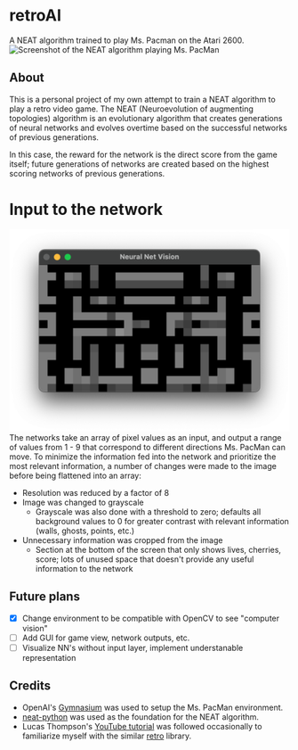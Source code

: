 # retroAI
A NEAT algorithm trained to play Ms. Pacman on the Atari 2600.
![Screenshot of the NEAT algorithm playing Ms. PacMan](https://i.imgur.com/aEMeYmZ.png)
## About
This is a personal project of my own attempt to train a NEAT algorithm to play a retro video game. The NEAT (Neuroevolution of augmenting topologies) algorithm is an evolutionary algorithm that creates generations of neural networks and evolves overtime based on the successful networks of previous generations.

In this case, the reward for the network is the direct score from the game itself; future generations of networks are created based on the highest scoring networks of previous generations.
# Input to the network
![Screenshot of the input that the neural net takes in (before being flattened)](/images/neuralnetvision.png)
The networks take an array of pixel values as an input, and output a range of values from 1 - 9 that correspond to different directions Ms. PacMan can move. To minimize the information fed into the network and prioritize the most relevant information, a number of changes were made to the image before being flattened into an array:
* Resolution was reduced by a factor of 8
* Image was changed to grayscale
  - Grayscale was also done with a threshold to zero; defaults all background values to 0 for greater contrast with relevant information (walls, ghosts, points, etc.)
* Unnecessary information was cropped from the image
  - Section at the bottom of the screen that only shows lives, cherries, score; lots of unused space that doesn't provide any useful information to the network


## Future plans
- [x] Change environment to be compatible with OpenCV to see "computer vision"
- [ ] Add GUI for game view, network outputs, etc.
- [ ] Visualize NN's without input layer, implement understanable representation

## Credits
* OpenAI's [Gymnasium](https://github.com/Farama-Foundation/Gymnasium) was used to setup the Ms. PacMan environment.
* [neat-python](https://github.com/CodeReclaimers/neat-python) was used as the foundation for the NEAT algorithm.
* Lucas Thompson's [YouTube tutorial](https://www.youtube.com/playlist?list=PLTWFMbPFsvz3CeozHfeuJIXWAJMkPtAdS) was followed occasionally to familiarize myself with the similar [retro](https://github.com/openai/retro) library.